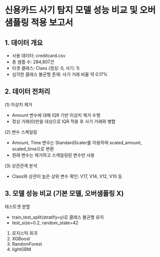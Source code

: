 # 신용카드 사기 탐지 모델 성능 비교 및 오버샘플링 적용 보고서

## 1. 데이터 개요
  - 사용 데이터: creditcard.csv
  - 총 샘플 수: 284,807건
  - 타겟 클래스: Class (정상: 0, 사기: 1)
  - 심각한 클래스 불균형 존재: 사기 거래 비율 약 0.17%

## 2. 데이터 전처리
(1) 이상치 제거
  - Amount 변수에 대해 IQR 기반 이상치 제거 수행
  - 정상 거래(0)만을 대상으로 IQR 적용 후 사기 거래와 병합

(2) 변수 스케일링
  - Amount, Time 변수는 StandardScaler를 이용하여 scaled_amount, scaled_time으로 변환
  - 원래 변수는 제거하고 스케일링된 변수만 사용

(3) 상관관계 분석
  - Class와 상관이 높은 상위 변수 확인: V17, V14, V12, V10 등

## 3. 모델 성능 비교 (기본 모델, 오버샘플링 X)

테스트셋 분할

- train_test_split(stratify=y)로 클래스 불균형 유지
- test_size=0.2, random_state=42

1. 로지스틱 회귀
2. XGBoost
3. RandomForest
4. lightGBM
